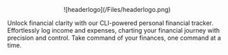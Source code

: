 <div align="center">
  ![headerlogo](/Files/headerlogo.png)
</div>
<!-- MANPAGE: END EXCLUDED SECTION -->

Unlock financial clarity with our CLI-powered personal financial tracker. Effortlessly log income and expenses, charting your financial journey with precision and control. Take command of your finances, one command at a time.
